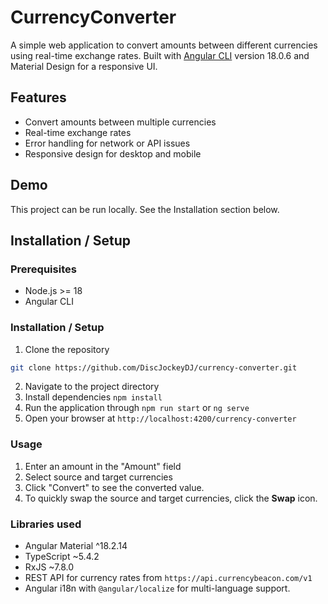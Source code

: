 # CurrencyConverter

A simple web application to convert amounts between different currencies using real-time exchange rates. Built with [Angular CLI](https://github.com/angular/angular-cli) version 18.0.6 and Material Design for a responsive UI.

## Features

- Convert amounts between multiple currencies
- Real-time exchange rates
- Error handling for network or API issues
- Responsive design for desktop and mobile

## Demo

This project can be run locally. See the Installation section below.

## Installation / Setup

### Prerequisites
- Node.js >= 18
- Angular CLI

### Installation / Setup
1. Clone the repository
```bash
git clone https://github.com/DiscJockeyDJ/currency-converter.git
```
2. Navigate to the project directory
3. Install dependencies `npm install`
4. Run the application through `npm run start` or `ng serve`
5. Open your browser at `http://localhost:4200/currency-converter`

### Usage
1. Enter an amount in the "Amount" field
2. Select source and target currencies
3. Click "Convert" to see the converted value.
4. To quickly swap the source and target currencies, click the **Swap** icon.

### Libraries used
- Angular Material ^18.2.14
- TypeScript ~5.4.2
- RxJS ~7.8.0
- REST API for currency rates from `https://api.currencybeacon.com/v1`
- Angular i18n with `@angular/localize` for multi-language support.
